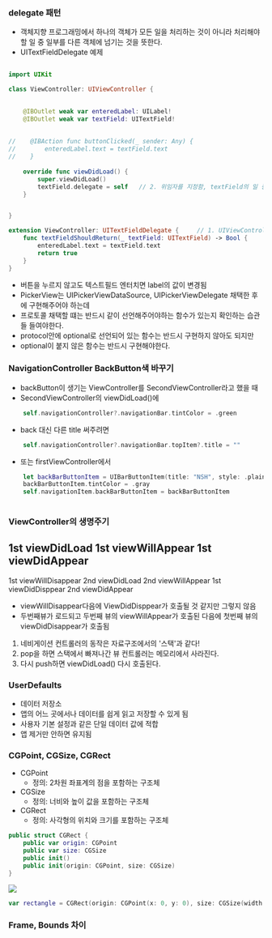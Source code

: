 ### delegate 패턴
- 객체지향 프로그래밍에서 하나의 객체가 모든 일을 처리하는 것이 아니라 처리해야할 일 중 일부를 다른 객체에 넘기는 것을 뜻한다.
- UITextFieldDelegate 예제

```Swift

import UIKit

class ViewController: UIViewController {

    
    @IBOutlet weak var enteredLabel: UILabel!
    @IBOutlet weak var textField: UITextField!
    
    
//    @IBAction func buttonClicked(_ sender: Any) {
//        enteredLabel.text = textField.text
//    }
    
    override func viewDidLoad() {
        super.viewDidLoad()
        textField.delegate = self   // 2. 위임자를 지정함, textField의 일 중 일부를 ViewController가 대신할 수 있음
    }


}

extension ViewController: UITextFieldDelegate {     // 1. UIViewController에서 UITextFieldDelegate 채택함
    func textFieldShouldReturn(_ textField: UITextField) -> Bool {      // 3. 대신해주는 함수
        enteredLabel.text = textField.text
        return true
    }
}
```

- 버튼을 누르지 않고도 텍스트필드 엔터치면 label의 값이 변경됨
- PickerView는 UIPickerViewDataSource, UIPickerViewDelegate 채택한 후에 구현해주어야 하는데
- 프로토콜 채택할 떄는 반드시 같이 선언해주어야하는 함수가 있는지 확인하는 습관들 들여야한다.
- protocol안에 optional로 선언되어 있는 함수는 반드시 구현하지 않아도 되지만
- optional이 붙지 않은 함수는 반드시 구현해야한다.

### NavigationController BackButton색 바꾸기
- backButton이 생기는 ViewController를 SecondViewController라고 했을 때
- SecondViewController의 viewDidLoad()에
```Swift
    self.navigationController?.navigationBar.tintColor = .green
```
- back 대신 다른 title 써주려면
```Swift
    self.navigationController?.navigationBar.topItem?.title = ""
```
- 또는 firstViewController에서 
```Swift
    let backBarButtonItem = UIBarButtonItem(title: "NSH", style: .plain, target: self, action: nil)
    backBarButtonItem.tintColor = .gray
    self.navigationItem.backBarButtonItem = backBarButtonItem
    
```
### ViewController의 생명주기
1st viewDidLoad
1st viewWillAppear
1st viewDidAppear
---------------------
1st viewWillDisappear
2nd viewDidLoad
2nd viewWillAppear
1st viewDidDisppear
2nd viewDidAppear

- viewWillDisappear다음에 ViewDidDisppear가 호출될 것 같지만 그렇지 않음
- 두번째뷰가 로드되고 두번째 뷰의 viewWillAppear가 호출된 다음에 첫번째 뷰의 viewDidDisappear가 호출됨

1. 네비게이션 컨트롤러의 동작은 자료구조에서의 '스택'과 같다!
2. pop을 하면 스택에서 빠져나간 뷰 컨트롤러는 메모리에서 사라진다.
3. 다시 push하면 viewDidLoad() 다시 호출된다.

### UserDefaults
- 데이터 저장소
- 앱의 어느 곳에서나 데이터를 쉽게 읽고 저장할 수 있게 됨
- 사용자 기본 설정과 같은 단일 데이터 값에 적합
- 앱 제거만 안하면 유지됨

### CGPoint, CGSize, CGRect
- CGPoint
    - 정의: 2차원 좌표계의 점을 포함하는 구조체
- CGSize
    - 정의: 너비와 높이 값을 포함하는 구조체
- CGRect
    - 정의: 사각형의 위치와 크기를 포함하는 구조체

```Swift
public struct CGRect {
    public var origin: CGPoint
    public var size: CGSize
    public init()
    public init(origin: CGPoint, size: CGSize)
}
```

<image src = "Resource/CGRect.png" >

```Swift
var rectangle = CGRect(origin: CGPoint(x: 0, y: 0), size: CGSize(width: 50, height: 30))
```

### Frame, Bounds 차이

